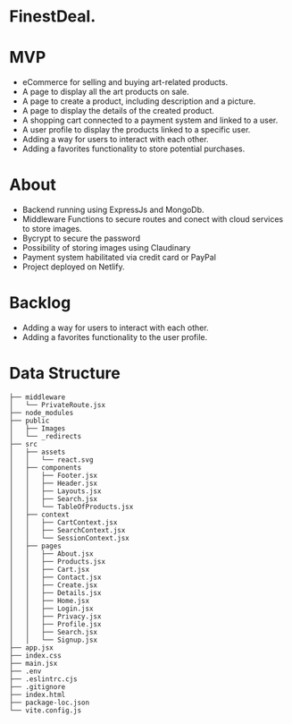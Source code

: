 # FinestDeal.

# MVP
* eCommerce for selling and buying art-related products.
* A page to display all the art products on sale.
* A page to create a product, including description and a picture.
* A page to display the details of the created product.
* A shopping cart connected to a payment system and linked to a user.
* A user profile to display the products linked to a specific user.
* Adding a way for users to interact with each other.
* Adding a favorites functionality to store potential purchases.

# About
* Backend running using ExpressJs and MongoDb.
* Middleware Functions to secure routes and conect with cloud services to store images.
* Bycrypt to secure the password
* Possibility of storing images using Claudinary
* Payment system habilitated via credit card or PayPal
* Project deployed on Netlify.

# Backlog
* Adding a way for users to interact with each other.
* Adding a favorites functionality to the user profile.


# Data Structure
``` 
├── middleware
│   └── PrivateRoute.jsx
├── node_modules
├── public
│   ├── Images
│   └── _redirects
├── src
│   ├── assets
│   │   └── react.svg
│   ├── components
│   │   ├── Footer.jsx
│   │   ├── Header.jsx
│   │   ├── Layouts.jsx
│   │   ├── Search.jsx
│   │   └── TableOfProducts.jsx
│   ├── context
│   │   ├── CartContext.jsx
│   │   ├── SearchContext.jsx
│   │   └── SessionContext.jsx
│   ├── pages
│   │   ├── About.jsx
│   │   ├── Products.jsx
│   │   ├── Cart.jsx
│   │   ├── Contact.jsx
│   │   ├── Create.jsx
│   │   ├── Details.jsx
│   │   ├── Home.jsx
│   │   ├── Login.jsx
│   │   ├── Privacy.jsx
│   │   ├── Profile.jsx
│   │   ├── Search.jsx
│   │   └── Signup.jsx
├── app.jsx
├── index.css
├── main.jsx
├── .env
├── .eslintrc.cjs
├── .gitignore
├── index.html
├── package-loc.json
└── vite.config.js
``` 


